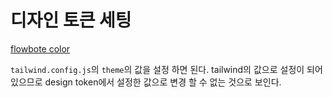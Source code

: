 # 디자인 토큰 세팅

[flowbote color](https://flowbite.com/docs/customize/colors/)

`tailwind.config.js`의 `theme`의 값을 설정 하면 된다.
tailwind의 값으로 설정이 되어 있으므로 design token에서 설정한 값으로 변경 할 수 없는 것으로 보인다.
